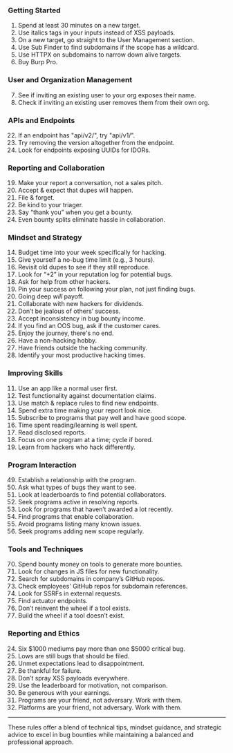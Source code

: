 

### Getting Started
1. Spend at least 30 minutes on a new target.
2. Use italics tags in your inputs instead of XSS payloads.
3. On a new target, go straight to the User Management section.
4. Use Sub Finder to find subdomains if the scope has a wildcard.
5. Use HTTPX on subdomains to narrow down alive targets.
6. Buy Burp Pro.

### User and Organization Management
7. See if inviting an existing user to your org exposes their name.
8. Check if inviting an existing user removes them from their own org.

### APIs and Endpoints
22. If an endpoint has "api/v2/", try "api/v1/".
23. Try removing the version altogether from the endpoint.
29. Look for endpoints exposing UUIDs for IDORs.

### Reporting and Collaboration
19. Make your report a conversation, not a sales pitch.
20. Accept & expect that dupes will happen.
21. File & forget.
26. Be kind to your triager.
27. Say “thank you” when you get a bounty.
52. Even bounty splits eliminate hassle in collaboration.

### Mindset and Strategy
14. Budget time into your week specifically for hacking.
15. Give yourself a no-bug time limit (e.g., 3 hours).
16. Revisit old dupes to see if they still reproduce.
17. Look for “+2” in your reputation log for potential bugs.
18. Ask for help from other hackers.
30. Pin your success on following your plan, not just finding bugs.
32. Going deep _will_ payoff.
33. Collaborate with new hackers for dividends.
34. Don’t be jealous of others’ success.
35. Accept inconsistency in bug bounty income.
36. If you find an OOS bug, ask if the customer cares.
37. Enjoy the journey, there's no end.
38. Have a non-hacking hobby.
39. Have friends outside the hacking community.
40. Identify your most productive hacking times.

### Improving Skills
11. Use an app like a normal user first.
12. Test functionality against documentation claims.
13. Use match & replace rules to find new endpoints.
41. Spend extra time making your report look nice.
42. Subscribe to programs that pay well and have good scope.
47. Time spent reading/learning is well spent.
66. Read disclosed reports.
67. Focus on one program at a time; cycle if bored.
80. Learn from hackers who hack differently.

### Program Interaction
49. Establish a relationship with the program.
50. Ask what types of bugs they want to see.
51. Look at leaderboards to find potential collaborators.
55. Seek programs active in resolving reports.
56. Look for programs that haven’t awarded a lot recently.
57. Find programs that enable collaboration.
58. Avoid programs listing many known issues.
59. Seek programs adding new scope regularly.

### Tools and Techniques
70. Spend bounty money on tools to generate more bounties.
73. Look for changes in JS files for new functionality.
74. Search for subdomains in company’s GitHub repos.
75. Check employees' GitHub repos for subdomain references.
78. Look for SSRFs in external requests.
79. Find actuator endpoints.
89. Don’t reinvent the wheel if a tool exists.
90. Build the wheel if a tool doesn’t exist.

### Reporting and Ethics
24. Six $1000 mediums pay more than one $5000 critical bug.
25. Lows are still bugs that should be filed.
45. Unmet expectations lead to disappointment.
65. Be thankful for failure.
68. Don’t spray XSS payloads everywhere.
88. Use the leaderboard for motivation, not comparison.
96. Be generous with your earnings.
99. Programs are your friend, not adversary. Work with them.
100. Platforms are your friend, not adversary. Work with them.

---

These rules offer a blend of technical tips, mindset guidance, and strategic advice to excel in bug bounties while maintaining a balanced and professional approach.
